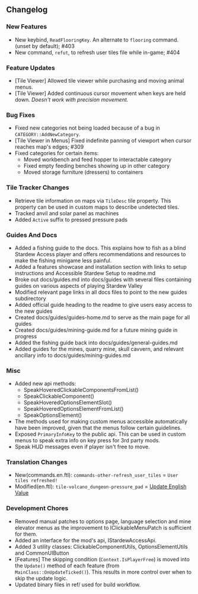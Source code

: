 ## Changelog

### New Features

- New keybind, `ReadFlooringKey`. An alternate to `flooring` command. (unset by default); #403
- New command, `refut`, to refresh user tiles file while in-game; #404

### Feature Updates

- [Tile Viewer] Allowed tile viewer while purchasing and moving animal menus.
- [Tile Viewer] Added continuous cursor movement when keys are held down. *Doesn't work with precision movement.*

### Bug Fixes

- Fixed new categories not being loaded because of a bug in  `CATEGORY::AddNewCategory`.
- [Tile Viewer in Menus] Fixed indefinite panning of viewport when cursor reaches map's edges; #309
- Fixed categories for certain items:
    - Moved workbench and feed hopper to interactable category
    - Fixed empty feeding benches showing up in other category
    - Moved storage furniture (dressers) to containers

### Tile Tracker Changes

- Retrieve tile information on maps via `TileDesc` tile property. This property can be used in custom maps to describe undetected tiles.
- Tracked anvil and solar panel as machines
- Added `Active` suffix to pressed pressure pads

### Guides And Docs

- Added a fishing guide to the docs. This explains how to fish as a blind Stardew Access player and offers recommendations and resources to make the fishing minigame less painful.
- Added a features showcase and installation section with links to setup instructions and Accessible Stardew Setup to readme.md
- Broke out docs/guides.md into docs/guides with several files containing guides on various aspects of playing Stardew Valley
- Modified relevant page links in all docs files to point to the new guides subdirectory
- Added official guide heading to the readme to give users easy access to the new guides
- Created docs/guides/guides-home.md to serve as the main page for all guides
- Created docs/guides/mining-guide.md for a future mining guide in progress
- Added the fishing guide back into docs/guides/general-guides.md
- Added guides for the mines, quarry mine, skull cavvern, and relevant ancillary info to docs/guides/mining-guides.md

### Misc

- Added new api methods:
    - SpeakHoveredClickableComponentsFromList()
    - SpeakClickableComponent()
    - SpeakHoveredOptionsElementSlot()
    - SpeakHoveredOptionsElementFromList()
    - SpeakOptionsElement()
- The methods used for making custom menus accessible automatically have been improved, given that the menus follow certain guidelines.
- Exposed `PrimaryInfoKey` to the public api. This can be used in custom menus to speak extra info on key press for 3rd party mods.
- Speak HUD messages even if player isn't free to move.

### Translation Changes

- New(commands.en.ftl): `commands-other-refresh_user_tiles` = `User tiles refreshed!`
- Modified(en.ftl): `tile-volcano_dungeon-pressure_pad` = [Update English Value](https://github.com/khanshoaib3/stardew-access/blob/2fca1477b37a2671fce4b707c906d9c5b4313ac2/stardew-access/i18n/en.ftl#L246-L249)

### Development Chores

- Removed manual patches to options page, language selection and mine elevator menus as the improvement to IClickableMenuPatch is sufficient for them.
- Added an interface for the mod's api, IStardewAccessApi.
- Added 3 utility classes: ClickableComponentUtils, OptionsElementUtils and CommonUIButton
- [Features] The skipping condition (`Context.IsPlayerFree`) is moved into the `Update()` method of each feature (from `MainClass::OnUpdateTicked()`). This results in more control over when to skip the update logic.
- Updated binary files in ref/ used for build workflow.

